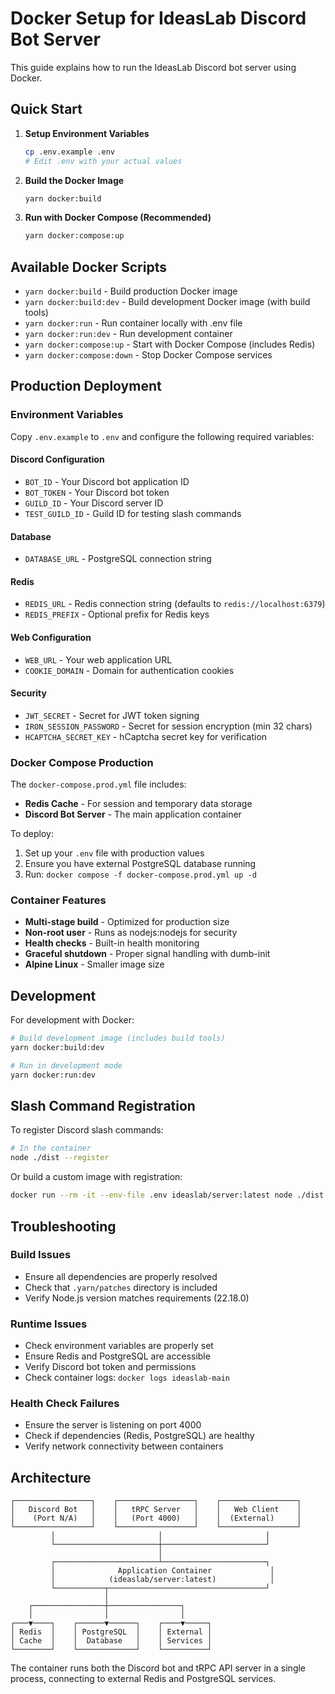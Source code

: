 # Docker Setup for IdeasLab Discord Bot Server

This guide explains how to run the IdeasLab Discord bot server using Docker.

## Quick Start

1. **Setup Environment Variables**

   ```bash
   cp .env.example .env
   # Edit .env with your actual values
   ```

2. **Build the Docker Image**

   ```bash
   yarn docker:build
   ```

3. **Run with Docker Compose (Recommended)**
   ```bash
   yarn docker:compose:up
   ```

## Available Docker Scripts

- `yarn docker:build` - Build production Docker image
- `yarn docker:build:dev` - Build development Docker image (with build tools)
- `yarn docker:run` - Run container locally with .env file
- `yarn docker:run:dev` - Run development container
- `yarn docker:compose:up` - Start with Docker Compose (includes Redis)
- `yarn docker:compose:down` - Stop Docker Compose services

## Production Deployment

### Environment Variables

Copy `.env.example` to `.env` and configure the following required variables:

#### Discord Configuration

- `BOT_ID` - Your Discord bot application ID
- `BOT_TOKEN` - Your Discord bot token
- `GUILD_ID` - Your Discord server ID
- `TEST_GUILD_ID` - Guild ID for testing slash commands

#### Database

- `DATABASE_URL` - PostgreSQL connection string

#### Redis

- `REDIS_URL` - Redis connection string (defaults to `redis://localhost:6379`)
- `REDIS_PREFIX` - Optional prefix for Redis keys

#### Web Configuration

- `WEB_URL` - Your web application URL
- `COOKIE_DOMAIN` - Domain for authentication cookies

#### Security

- `JWT_SECRET` - Secret for JWT token signing
- `IRON_SESSION_PASSWORD` - Secret for session encryption (min 32 chars)
- `HCAPTCHA_SECRET_KEY` - hCaptcha secret key for verification

### Docker Compose Production

The `docker-compose.prod.yml` file includes:

- **Redis Cache** - For session and temporary data storage
- **Discord Bot Server** - The main application container

To deploy:

1. Set up your `.env` file with production values
2. Ensure you have external PostgreSQL database running
3. Run: `docker compose -f docker-compose.prod.yml up -d`

### Container Features

- **Multi-stage build** - Optimized for production size
- **Non-root user** - Runs as nodejs:nodejs for security
- **Health checks** - Built-in health monitoring
- **Graceful shutdown** - Proper signal handling with dumb-init
- **Alpine Linux** - Smaller image size

## Development

For development with Docker:

```bash
# Build development image (includes build tools)
yarn docker:build:dev

# Run in development mode
yarn docker:run:dev
```

## Slash Command Registration

To register Discord slash commands:

```bash
# In the container
node ./dist --register
```

Or build a custom image with registration:

```bash
docker run --rm -it --env-file .env ideaslab/server:latest node ./dist --register
```

## Troubleshooting

### Build Issues

- Ensure all dependencies are properly resolved
- Check that `.yarn/patches` directory is included
- Verify Node.js version matches requirements (22.18.0)

### Runtime Issues

- Check environment variables are properly set
- Ensure Redis and PostgreSQL are accessible
- Verify Discord bot token and permissions
- Check container logs: `docker logs ideaslab-main`

### Health Check Failures

- Ensure the server is listening on port 4000
- Check if dependencies (Redis, PostgreSQL) are healthy
- Verify network connectivity between containers

## Architecture

```
┌─────────────────┐    ┌─────────────────┐    ┌─────────────────┐
│   Discord Bot   │    │   tRPC Server   │    │   Web Client    │
│    (Port N/A)   │    │   (Port 4000)   │    │  (External)     │
└─────────────────┘    └─────────────────┘    └─────────────────┘
         │                       │                       │
         └───────────────────────┼───────────────────────┘
                                 │
         ┌───────────────────────┴───────────────────────┐
         │              Application Container             │
         │            (ideaslab/server:latest)            │
         └───────────┬───────────────────────────────────┘
                     │
    ┌────────────────┼────────────────┐
    │                │                │
┌───▼────┐    ┌──────▼──────┐    ┌────▼─────┐
│ Redis  │    │ PostgreSQL  │    │ External │
│ Cache  │    │  Database   │    │ Services │
└────────┘    └─────────────┘    └──────────┘
```

The container runs both the Discord bot and tRPC API server in a single process, connecting to external Redis and PostgreSQL services.
